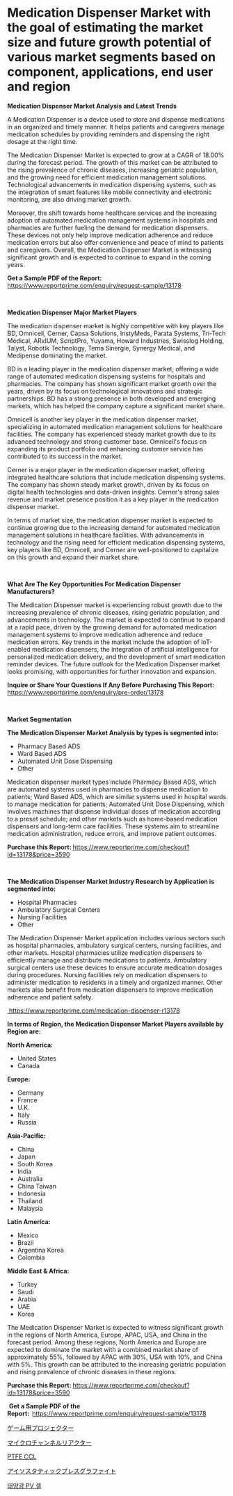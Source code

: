 <p><h1>Medication Dispenser Market with the goal of estimating the market size and future growth potential of various market segments based on component, applications, end user and region</h1></p><p><strong>Medication Dispenser Market Analysis and Latest Trends</strong></p>
<p><p>A Medication Dispenser is a device used to store and dispense medications in an organized and timely manner. It helps patients and caregivers manage medication schedules by providing reminders and dispensing the right dosage at the right time.</p><p>The Medication Dispenser Market is expected to grow at a CAGR of 18.00% during the forecast period. The growth of this market can be attributed to the rising prevalence of chronic diseases, increasing geriatric population, and the growing need for efficient medication management solutions. Technological advancements in medication dispensing systems, such as the integration of smart features like mobile connectivity and electronic monitoring, are also driving market growth.</p><p>Moreover, the shift towards home healthcare services and the increasing adoption of automated medication management systems in hospitals and pharmacies are further fueling the demand for medication dispensers. These devices not only help improve medication adherence and reduce medication errors but also offer convenience and peace of mind to patients and caregivers. Overall, the Medication Dispenser Market is witnessing significant growth and is expected to continue to expand in the coming years.</p></p>
<p><strong>Get a Sample PDF of the Report:&nbsp;</strong> <a href="https://www.reportprime.com/enquiry/request-sample/13178">https://www.reportprime.com/enquiry/request-sample/13178</a></p>
<p>&nbsp;</p>
<p><strong>Medication Dispenser Major Market Players</strong></p>
<p><p>The medication dispenser market is highly competitive with key players like BD, Omnicell, Cerner, Capsa Solutions, InstyMeds, Parata Systems, Tri-Tech Medical, ARxIUM, ScriptPro, Yuyama, Howard Industries, Swisslog Holding, Talyst, Robotik Technology, Tema Sinergie, Synergy Medical, and Medipense dominating the market.</p><p>BD is a leading player in the medication dispenser market, offering a wide range of automated medication dispensing systems for hospitals and pharmacies. The company has shown significant market growth over the years, driven by its focus on technological innovations and strategic partnerships. BD has a strong presence in both developed and emerging markets, which has helped the company capture a significant market share.</p><p>Omnicell is another key player in the medication dispenser market, specializing in automated medication management solutions for healthcare facilities. The company has experienced steady market growth due to its advanced technology and strong customer base. Omnicell's focus on expanding its product portfolio and enhancing customer service has contributed to its success in the market.</p><p>Cerner is a major player in the medication dispenser market, offering integrated healthcare solutions that include medication dispensing systems. The company has shown steady market growth, driven by its focus on digital health technologies and data-driven insights. Cerner's strong sales revenue and market presence position it as a key player in the medication dispenser market.</p><p>In terms of market size, the medication dispenser market is expected to continue growing due to the increasing demand for automated medication management solutions in healthcare facilities. With advancements in technology and the rising need for efficient medication dispensing systems, key players like BD, Omnicell, and Cerner are well-positioned to capitalize on this growth and expand their market share.</p></p>
<p>&nbsp;</p>
<p><strong>What Are The Key Opportunities For Medication Dispenser Manufacturers?</strong></p>
<p><p>The Medication Dispenser market is experiencing robust growth due to the increasing prevalence of chronic diseases, rising geriatric population, and advancements in technology. The market is expected to continue to expand at a rapid pace, driven by the growing demand for automated medication management systems to improve medication adherence and reduce medication errors. Key trends in the market include the adoption of IoT-enabled medication dispensers, the integration of artificial intelligence for personalized medication delivery, and the development of smart medication reminder devices. The future outlook for the Medication Dispenser market looks promising, with opportunities for further innovation and expansion.</p></p>
<p><strong>Inquire or Share Your Questions If Any Before Purchasing This Report:</strong> <a href="https://www.reportprime.com/enquiry/pre-order/13178">https://www.reportprime.com/enquiry/pre-order/13178</a></p>
<p>&nbsp;</p>
<p><strong>Market Segmentation</strong></p>
<p><strong>The Medication Dispenser Market Analysis by types is segmented into:</strong></p>
<p><ul><li>Pharmacy Based ADS</li><li>Ward Based ADS</li><li>Automated Unit Dose Dispensing</li><li>Other</li></ul></p>
<p><p>Medication dispenser market types include Pharmacy Based ADS, which are automated systems used in pharmacies to dispense medication to patients; Ward Based ADS, which are similar systems used in hospital wards to manage medication for patients; Automated Unit Dose Dispensing, which involves machines that dispense individual doses of medication according to a preset schedule; and other markets such as home-based medication dispensers and long-term care facilities. These systems aim to streamline medication administration, reduce errors, and improve patient outcomes.</p></p>
<p><strong>Purchase this Report:&nbsp;</strong><a href="https://www.reportprime.com/checkout?id=13178&price=3590">https://www.reportprime.com/checkout?id=13178&price=3590</a></p>
<p>&nbsp;</p>
<p><strong>The Medication Dispenser Market Industry Research by Application is segmented into:</strong></p>
<p><ul><li>Hospital Pharmacies</li><li>Ambulatory Surgical Centers</li><li>Nursing Facilities</li><li>Other</li></ul></p>
<p><p>The Medication Dispenser Market application includes various sectors such as hospital pharmacies, ambulatory surgical centers, nursing facilities, and other markets. Hospital pharmacies utilize medication dispensers to efficiently manage and distribute medications to patients. Ambulatory surgical centers use these devices to ensure accurate medication dosages during procedures. Nursing facilities rely on medication dispensers to administer medication to residents in a timely and organized manner. Other markets also benefit from medication dispensers to improve medication adherence and patient safety.</p></p>
<p><a href="https://www.reportprime.com/medication-dispenser-r13178">&nbsp;https://www.reportprime.com/medication-dispenser-r13178</a></p>
<p><strong>In terms of Region, the Medication Dispenser Market Players available by Region are:</strong></p>
<p>
    <p> <strong> North America: </strong>
        <ul>
            <li>United States</li>
            <li>Canada</li>
        </ul>
        </p> 
    <p> <strong> Europe: </strong>
        <ul>
            <li>Germany</li>
            <li>France</li>
            <li>U.K.</li>
            <li>Italy</li>
            <li>Russia</li>
        </ul>
        </p> 
    <p> <strong> Asia-Pacific: </strong>
        <ul>
            <li>China</li>
            <li>Japan</li>
            <li>South Korea</li>
            <li>India</li>
            <li>Australia</li>
            <li>China Taiwan</li>
            <li>Indonesia</li>
            <li>Thailand</li>
            <li>Malaysia</li>
        </ul>
        </p> 
    <p> <strong> Latin America: </strong>
        <ul>
            <li>Mexico</li>
            <li>Brazil</li>
            <li>Argentina Korea</li>
            <li>Colombia</li>
        </ul>
        </p> 
    <p> <strong> Middle East & Africa: </strong>
        <ul>
            <li>Turkey</li>
            <li>Saudi</li>
            <li>Arabia</li>
            <li>UAE</li>
            <li>Korea</li>
        </ul>
    </p>
    </p>
<p><p>The Medication Dispenser Market is expected to witness significant growth in the regions of North America, Europe, APAC, USA, and China in the forecast period. Among these regions, North America and Europe are expected to dominate the market with a combined market share of approximately 55%, followed by APAC with 30%, USA with 10%, and China with 5%. This growth can be attributed to the increasing geriatric population and rising prevalence of chronic diseases in these regions.</p></p>
<p><strong>Purchase this Report: </strong><a href="https://www.reportprime.com/checkout?id=13178&price=3590">https://www.reportprime.com/checkout?id=13178&price=3590</a></p>
<p>&nbsp;<strong>Get a Sample PDF of the Report:&nbsp;&nbsp;</strong><a href="https://www.reportprime.com/enquiry/request-sample/13178">https://www.reportprime.com/enquiry/request-sample/13178</a></p>
<p><strong></strong></p>
<p><p><a href="https://medium.com/@oliveyew35/%E3%82%B2%E3%83%BC%E3%83%A0%E3%83%97%E3%83%AD%E3%82%B8%E3%82%A7%E3%82%AF%E3%82%BF%E3%83%BC%E5%B8%82%E5%A0%B4%E3%81%AE%E3%83%A1%E3%83%88%E3%83%AA%E3%82%AF%E3%82%B9%E3%82%92%E5%BE%A9%E5%8F%B7%E5%8C%96%E3%81%99%E3%82%8B-%E5%B8%82%E5%A0%B4%E3%82%B7%E3%82%A7%E3%82%A2-%E3%83%88%E3%83%AC%E3%83%B3%E3%83%89-%E6%88%90%E9%95%B7%E3%83%91%E3%82%BF%E3%83%BC%E3%83%B3-41b7ef907035">ゲーム用プロジェクター</a></p><p><a href="https://github.com/MacyOrn/Market-Research-Report-List-1/blob/main/144841776688.md">マイクロチャンネルリアクター</a></p><p><a href="https://github.com/TitusBoyer1/Market-Research-Report-List-1/blob/main/330580372523.md">PTFE CCL</a></p><p><a href="https://github.com/charm854/Market-Research-Report-List-1/blob/main/812653276687.md">アイソスタティックプレスグラファイト</a></p><p><a href="https://medium.com/@earnesteidenreichja/%ED%83%9C%EC%96%91%EA%B4%91-%EC%A0%84%EC%A7%80-%EC%8B%9C%EC%9E%A5%EC%9D%80-%EC%8B%9C%EC%9E%A5-%EC%A0%90%EC%9C%A0%EC%9C%A8-%EC%8B%9C%EC%9E%A5-%EB%8F%99%ED%96%A5-%EB%B0%8F-%EC%8B%9C%EC%9E%A5-%EC%84%B1%EC%9E%A5%EC%97%90-%EA%B4%80%ED%95%9C-%EC%A0%95%EB%B3%B4%EB%A5%BC-%EC%A0%9C%EA%B3%B5%ED%95%A9%EB%8B%88%EB%8B%A4-db98d2fc1a29">태양광 PV 셀</a></p></p>
